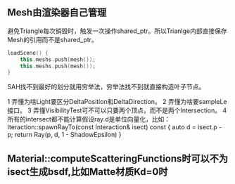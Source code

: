 ## Mesh由渲染器自己管理
避免Triangle每次销毁时，触发一次操作shared_ptr。所以Trianlge内部直接保存Mesh的引用而不是shared_ptr。

```c++
loadScene() {
    this.meshs.push(mesh());
    this.meshs.push(mesh());
}
```

SAH找不到最好的划分就用穷举法，穷举法找不到就直接构造叶子节点。

1 弄懂为啥Light要区分DeltaPosition和DeltaDirection。
2 弄懂为啥要sampleLe接口。
3 弄懂VisibilityTest可不可以只要两个顶点，而不是两个Intersection。
4 所有的intersect都不能计算假设ray.d是单位向量化，比如：
    Iteraction::spawnRayTo(const Interaction& isect) const {
        auto d = isect.p - p;
        return Ray(p, d, 1 - ShadowEpsilon)
    }

## Material::computeScatteringFunctions时可以不为isect生成bsdf,比如Matte材质Kd=0时
